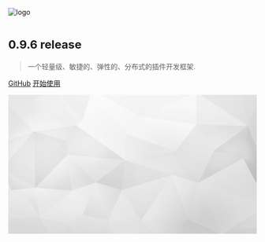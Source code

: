 ![logo](../_images/ark_logo.svg ':size=233x108')

# <small>0.9.6 release</small>

> 一个轻量级、敏捷的、弹性的、分布式的插件开发框架.

[GitHub](https://github.com/ArkNX/ARK)
[开始使用](#ARK)

<!-- background image -->
![background](../_images/bg.jpg)